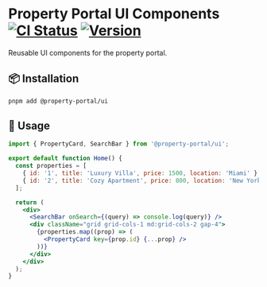 # Property Portal UI Components [![CI Status](https://github.com/DeepFriedCyber/property-portal/actions/workflows/ci.yml/badge.svg)](https://github.com/DeepFriedCyber/property-portal/actions) [![Version](https://img.shields.io/npm/v/@property-portal/ui)](https://npmjs.com/package/@property-portal/ui)

Reusable UI components for the property portal.

## 📦 Installation

```bash
pnpm add @property-portal/ui
```

## 🚀 Usage

```jsx
import { PropertyCard, SearchBar } from '@property-portal/ui';

export default function Home() {
  const properties = [
    { id: '1', title: 'Luxury Villa', price: 1500, location: 'Miami' },
    { id: '2', title: 'Cozy Apartment', price: 800, location: 'New York' },
  ];

  return (
    <div>
      <SearchBar onSearch={(query) => console.log(query)} />
      <div className="grid grid-cols-1 md:grid-cols-2 gap-4">
        {properties.map((prop) => (
          <PropertyCard key={prop.id} {...prop} />
        ))}
      </div>
    </div>
  );
}
```